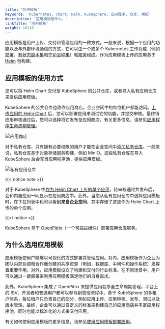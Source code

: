 ```yaml
---
title: "应用模板"
keywords: 'Kubernetes, chart, Helm, KubeSphere, 应用程序, 仓库, 模板'
description: '应用模板是什么。'
linkTitle: "应用模板"
weight: 10110
---
```


应用模板是用户上传、交付和管理应用的一种方式。一般来说，根据一个应用的功能以及与外部环境通信的方式，它可以由一个或多个 Kubernetes 工作负载（例如[部署](../../../project-user-guide/application-workloads/deployments/)、[有状态副本集](../../../project-user-guide/application-workloads/statefulsets/)和[守护进程集](../../../project-user-guide/application-workloads/daemonsets/)）和[服务](../../../project-user-guide/application-workloads/services/)组成。作为应用模板上传的应用基于 [Helm](https://helm.sh/) 包构建。

## 应用模板的使用方式

您可以将 Helm Chart 交付至 KubeSphere 的公共仓库，或者导入私有应用仓库来提供应用模板。

KubeSphere 的公共仓库也称作应用商店，企业空间中的每位租户都能访问。[上传应用的 Helm Chart](../../../workspace-administration/upload-helm-based-application/) 后，您可以部署应用来测试它的功能，并提交审核。最终待应用审核通过后，您可以选择将它发布至应用商店。有关更多信息，请参见[应用程序生命周期管理](../../../application-store/app-lifecycle-management/)。

![应用商店](/images/docs/zh-cn/project-user-guide/applications/app-templates/app-store.PNG)

对于私有仓库，只有拥有必要权限的用户才能在企业空间中[添加私有仓库](../../../workspace-administration/app-repository/import-helm-repository/)。一般来说，私有仓库基于对象存储服务构建，例如 MinIO。这些私有仓库在导入 KubeSphere 后会充当应用程序池，提供应用模板。

![私有应用仓库](/images/docs/zh-cn/project-user-guide/applications/app-templates/private-app-repository.PNG)

{{< notice note >}}

对于 KubeSphere 中[作为 Helm Chart 上传的单个应用](../../../workspace-administration/upload-helm-based-application/)，待审核通过并发布后，会和内置应用一同显示在应用商店中。此外，当您从私有应用仓库中选择应用模板时，在下拉列表中也可以看到**来自企业空间**，其中存储了这些作为 Helm Chart 上传的单个应用。

{{</ notice >}} 

KubeSphere 基于 [OpenPitrix](https://github.com/openpitrix/openpitrix)（一个[可插拔组件](../../../pluggable-components/app-store/)）部署应用仓库服务。

## 为什么选用应用模板

应用模板使用户能够以可视化的方式部署并管理应用。对内，应用模板作为企业为团队内部协调和合作而创建的共享资源（例如，数据库、中间件和操作系统）发挥着重要作用。对外，应用模板设立了构建和交付的行业标准。在不同场景中，用户可以通过一键部署来利用应用模板满足他们的自身需求。

此外，KubeSphere 集成了 OpenPitrix 来提供应用程序全生命周期管理，平台上的 ISV、开发者和普通用户都可以参与到管理流程中。基于 KubeSphere 的多租户体系，每位租户只负责自己的部分，例如应用上传、应用审核、发布、测试以及版本管理。最终，企业可以通过自定义的标准来构建自己的应用商店并丰富应用程序池，同时也能以标准化的方式来交付应用。

有关如何使用应用模板的更多信息，请参见[使用应用模板部署应用](../../../project-user-guide/application/deploy-app-from-template/)。